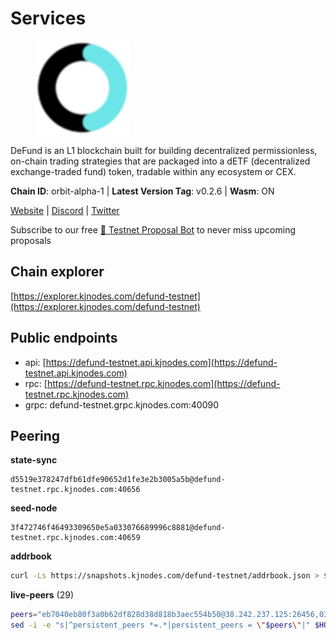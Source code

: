 # Services

<figure><img src="https://raw.githubusercontent.com/kj89/cosmos-images/main/logos/defund.png" width="150" alt=""><figcaption></figcaption></figure>

DeFund is an L1 blockchain built for building decentralized permissionless,  on-chain trading strategies that are packaged into a dETF (decentralized  exchange-traded fund) token, tradable within any ecosystem or CEX.

**Chain ID**: orbit-alpha-1 | **Latest Version Tag**: v0.2.6 | **Wasm**: ON

[Website](https://www.defund.app) | [Discord](https://discord.gg/FV26pRPZ3P) | [Twitter](https://twitter.com/defund_finance)



Subscribe to our free [🤖 Testnet Proposal Bot](https://t.me/kjnodes_testnet_proposal_bot) to never miss upcoming proposals


## Chain explorer
[https://explorer.kjnodes.com/defund-testnet](https://explorer.kjnodes.com/defund-testnet)

## Public endpoints

* api: [https://defund-testnet.api.kjnodes.com](https://defund-testnet.api.kjnodes.com)
* rpc: [https://defund-testnet.rpc.kjnodes.com](https://defund-testnet.rpc.kjnodes.com)
* grpc: defund-testnet.grpc.kjnodes.com:40090

## Peering

**state-sync**

```text
d5519e378247dfb61dfe90652d1fe3e2b3005a5b@defund-testnet.rpc.kjnodes.com:40656
```

**seed-node**

```text
3f472746f46493309650e5a033076689996c8881@defund-testnet.rpc.kjnodes.com:40659
```

**addrbook**
```bash
curl -Ls https://snapshots.kjnodes.com/defund-testnet/addrbook.json > $HOME/.defund/config/addrbook.json
```

**live-peers** (29)
```bash
peers="eb7040eb80f3a0b62df828d38d818b3aec554b50@38.242.237.125:26456,035ff6d94b5c62d1830d71b25c259e11a679250d@38.242.158.116:27656,274aa6457948bb8355dc8e5d3c2f7074fa699e39@37.27.7.187:26656,e0ab16d47276dee411fc01abc86c787d95ef6aba@65.109.111.204:29656,d5519e378247dfb61dfe90652d1fe3e2b3005a5b@65.109.68.190:40656,f8036fa5e78f72606209d8022905a96364b82d19@185.209.230.110:27656,5ce286faea0eb730e6d4f3636ab572fea20a879d@86.48.5.92:27656,48920dc679562d2f116f0b89ac77796377cfb130@194.146.13.254:26656,ffb2898494cdbd6625d962ea4511c29507177c62@164.68.103.176:26656,9f8ad11f0fcdd0bbbbbd4fcf54dbcd5e44db041d@109.123.243.13:27656,354485ffcd96d2c292969fae86624f754924bb8c@91.77.165.172:28656,54315866e9a9c0bd7611a42a1caaf4a244316eb3@65.108.200.60:13656,e73a8c70a1e55c4ee14874c659a9084773ea56ed@95.217.104.49:36656,dfa7af21b8c6efebe8aa6028196324f9e0540bbc@94.130.55.76:39656,912d95a925bb827e1f6ac08810742d658fd2268e@185.218.126.186:27656,e494f017a60c9be7b73541ea9356affbeee1c9cb@178.18.247.73:27656,f417252166d6508a75371573f3c12e8abca238a5@65.108.108.52:13656,1a8e8d6667615f4836c1c1403563a26a1044fd00@116.203.158.189:26656,436a10ea3a057eb86a7a2e33208634b677a90de1@212.232.52.212:26656,d39e6d823cace974d0836b1bd9df415f54efbaf4@95.216.227.146:27656,35bd24cfb2d71f1091b082376e8eab870a0496a1@65.109.82.75:46656,7ea4373346eea6b2c4f77655883e915481609028@185.177.116.123:27656,4f1d96f5b8adb5bcdd59e61cb6e387ff12422a41@65.109.63.110:13656,9d93136c7e4af2de3f8bb6c82c5d1f0b30b7b657@38.242.225.217:27656,da77231e4a499106b2fa2f0d64e553c2a9e2203b@65.108.199.206:28656,0eb9422efedd714d3db57d1ddfaad75f80a60518@5.161.99.35:26656,127b4bca7027bd677d342eed279acbdbe52832c5@178.18.245.137:27656,790d14b181c9f538bfa81afaf70fe78c3e9b52e2@38.242.199.69:26656,bc934501cffc27940d96e7775b6b8ae5122604ab@185.185.80.195:28656"
sed -i -e "s|^persistent_peers *=.*|persistent_peers = \"$peers\"|" $HOME/.defund/config/config.toml
```
